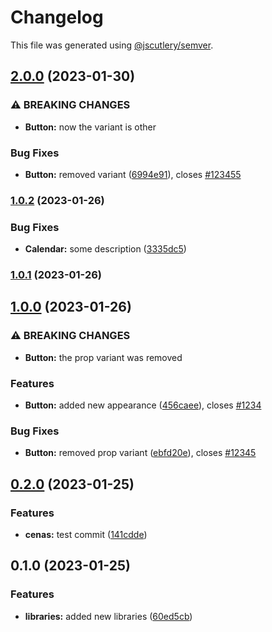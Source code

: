 # Changelog

This file was generated using [@jscutlery/semver](https://github.com/jscutlery/semver).

## [2.0.0](https://github.com/thomazcapra/grown-up-monorepo/compare/is-odd-1.0.2...is-odd-2.0.0) (2023-01-30)


### ⚠ BREAKING CHANGES

* **Button:** now the variant is other

### Bug Fixes

* **Button:** removed variant ([6994e91](https://github.com/thomazcapra/grown-up-monorepo/commit/6994e91c38cdc28aefba15876c76175c9311d615)), closes [#123455](https://github.com/thomazcapra/grown-up-monorepo/issues/123455)

### [1.0.2](https://github.com/thomazcapra/grown-up-monorepo/compare/is-odd-1.0.1...is-odd-1.0.2) (2023-01-26)


### Bug Fixes

* **Calendar:** some description ([3335dc5](https://github.com/thomazcapra/grown-up-monorepo/commit/3335dc5cd2954bc195bd8a018dabfbb01391435b))

### [1.0.1](https://github.com/thomazcapra/grown-up-monorepo/compare/is-odd-1.0.0...is-odd-1.0.1) (2023-01-26)

## [1.0.0](https://github.com/thomazcapra/grown-up-monorepo/compare/is-odd-0.2.0...is-odd-1.0.0) (2023-01-26)


### ⚠ BREAKING CHANGES

* **Button:** the prop variant was removed

### Features

* **Button:** added new appearance ([456caee](https://github.com/thomazcapra/grown-up-monorepo/commit/456caee216cc8d0366f348b6a777c80c047a42b3)), closes [#1234](https://github.com/thomazcapra/grown-up-monorepo/issues/1234)


### Bug Fixes

* **Button:** removed prop variant ([ebfd20e](https://github.com/thomazcapra/grown-up-monorepo/commit/ebfd20e3df71527e5917ed90fbf48939d8aec6c9)), closes [#12345](https://github.com/thomazcapra/grown-up-monorepo/issues/12345)

## [0.2.0](https://github.com/thomazcapra/grown-up-monorepo/compare/is-odd-0.1.0...is-odd-0.2.0) (2023-01-25)


### Features

* **cenas:** test commit ([141cdde](https://github.com/thomazcapra/grown-up-monorepo/commit/141cddedd5bdca8a3ced6f129777438270885e40))

## 0.1.0 (2023-01-25)


### Features

* **libraries:** added new libraries ([60ed5cb](https://github.com/thomazcapra/grown-up-monorepo/commit/60ed5cb61bfc21ddb8cfc4ea701f776451a96821))
